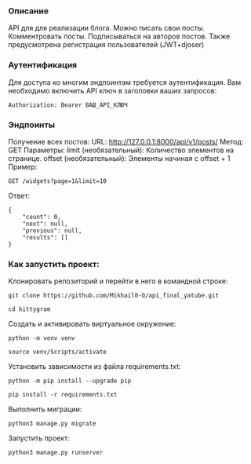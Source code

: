 ### Описание
API для для реализации блога. Можно писать свои посты. Комментровать посты.
Подписываться на авторов постов. 
Также предусмотрена регистрация пользователей (JWT+djoser)

### Аутентификация
Для доступа ко многим эндпоинтам требуется аутентификация. Вам необходимо включить API ключ в заголовки ваших запросов:
```
Authorization: Bearer ВАШ_API_КЛЮЧ
```

### Эндпоинты
Получение всех постов:
URL: http://127.0.0.1:8000/api/v1/posts/
Метод: GET
Параметры:
limit (необязательный): Количество элементов на странице.
offset (необязательный): Элементы начиная с offset + 1
Пример:
```
GET /widgets?page=1&limit=10
```
Ответ:
```
{
    "count": 0,
    "next": null,
    "previous": null,
    "results": []
}
```

### Как запустить проект:
Клонировать репозиторий и перейти в него в командной строке:
```
git clone https://github.com/Mikhail0-O/api_final_yatube.git

cd kittygram
```
Cоздать и активировать виртуальное окружение:
```
python -m venv venv

source venv/Scripts/activate
```
Установить зависимости из файла requirements.txt:
```
python -m pip install --upgrade pip

pip install -r requirements.txt
```
Выполнить миграции:
```
python3 manage.py migrate
```
Запустить проект:
```
python3 manage.py runserver
```